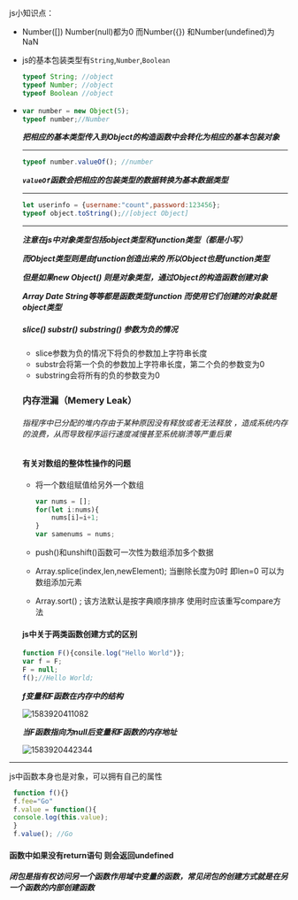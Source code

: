 js小知识点：

- Number([]) Number(null)都为0  而Number({}) 和Number(undefined)为NaN


- js的基本包装类型有`String`,`Number`,`Boolean` 

  ```javascript
  typeof String; //object
  typeof Number; //object
  typeof Boolean //object
  ```

- ```javascript
  var number = new Object(5);
  typeof number;//Number
  ```

  ***把相应的基本类型传入到Object的构造函数中会转化为相应的基本包装对象*** 

  ---

  ```javascript
  typeof number.valueOf(); //number 
  ```

  ***`valueOf`函数会把相应的包装类型的数据转换为基本数据类型*** 

  ---

  ```javascript
  let userinfo = {username:"count",password:123456};
  typeof object.toString();//[object Object]
  ```

  ---

  ***注意在js中对象类型包括object类型和function类型（都是小写）***

  ***而Object类型则是由function创造出来的 所以Object也是function类型***

  ***但是如果new Object() 则是对象类型，通过Object的构造函数创建对象***

  ***Array Date String等等都是函数类型function 而使用它们创建的对象就是object类型***

  ##### slice()  substr() substring() 参数为负的情况

  - slice参数为负的情况下将负的参数加上字符串长度 
  - substr会将第一个负的参数加上字符串长度，第二个负的参数变为0 
  - substring会将所有的负的参数变为0 

  ### 内存泄漏（Memery Leak） 

    ###### 指程序中已分配的堆内存由于某种原因没有释放或者无法释放 ，造成系统内存的浪费，从而导致程序运行速度减慢甚至系统崩溃等严重后果

  #### 有关对数组的整体性操作的问题 

  - 将一个数组赋值给另外一个数组

    ```javascript
    var nums = [];
    for(let i:nums){
        nums[i]=i+1;
    }
    var samenums = nums;
    ```

  - push()和unshift()函数可一次性为数组添加多个数据

  - Array.splice(index,len,newElement); 当删除长度为0时 即len=0 可以为数组添加元素

  - Array.sort() ; 该方法默认是按字典顺序排序 使用时应该重写compare方法


  #### js中关于两类函数创建方式的区别

  ```javascript
  function F(){consile.log("Hello World")};
  var f = F;
  F = null;
  f();//Hello World;
  ```

  ***f变量和F函数在内存中的结构***

  ![1583920411082](C:\Users\周庆伟\AppData\Roaming\Typora\typora-user-images\1583920411082.png)

  ***当F函数指向为null后变量和F函数的内存地址***

  ![1583920442344](C:\Users\周庆伟\AppData\Roaming\Typora\typora-user-images\1583920442344.png)

---------------

js中函数本身也是对象，可以拥有自己的属性

```javascript
 function f(){}
 f.fee="Go"
 f.value = function(){
 console.log(this.value);
 }
 f.value(); //Go
```

#### 函数中如果没有return语句 则会返回undefined

***闭包是指有权访问另一个函数作用域中变量的函数，常见闭包的创建方式就是在另一个函数的内部创建函数***

